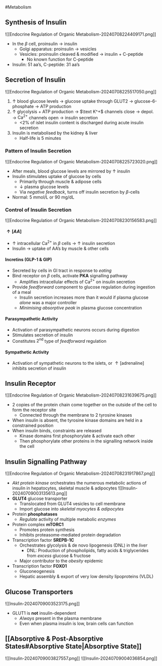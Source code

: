 #Metabolism 
## Synthesis of Insulin
![[Endocrine Regulation of Organic Metabolism-20240708224409171.png]]
- In the $\beta$ cell, proinsulin → insulin
	- Golgi apparatus: proinsulin → vesicles
	- Vesicles: proinsulin cleaved & modified → insulin + C-peptide
		- No known function for C-peptide
- Insulin: 51 aa’s, C-peptide: 31 aa’s
## Secretion of Insulin
![[Endocrine Regulation of Organic Metabolism-20240708225517050.png]]
1. $\uparrow$ blood glucose levels → glucose uptake through GLUT2 → glucose-6-phosphate → ATP production
2. $\uparrow$ glycolysis + ATP production → $\text K^+$ channels close → depol. → $\text{Ca}^{2+}$ channels open → insulin secretion
	- <2% of islet insulin content is discharged during acute insulin secretion
3. Insulin is metabolised by the kidney & liver
	- Half-life is 5 minutes
### Pattern of Insulin Secretion
![[Endocrine Regulation of Organic Metabolism-20240708225723020.png]]
- After meals, blood glucose levels are mirrored by $\uparrow$ insulin
- Insulin stimulates uptake of glucose by cells
	- Primarily through muscle & adipose cells
	- $\downarrow$ plasma glucose levels
	- Via *negative feedback*, turns off insulin secretion by $\beta$-cells
- Normal: 5 mmol/L or 90 mg/dL
### Control of Insulin Secretion
![[Endocrine Regulation of Organic Metabolism-20240708230156583.png]]
#### $\uparrow[AA]$
- $\uparrow$ intracellular $\text{Ca}^{2+}$ in $\beta$ cells → $\uparrow$ insulin secretion
- Insulin → uptake of AA’s by muscle & other cells
#### Incretins (GLP-1 & GIP)
- Secreted by cells in GI tract in response to *eating*
- Bind receptor on $\beta$ cells, activate **PKA** signalling pathway
	- Amplifies intracellular effects of $\text{Ca}^{2+}$ on insulin secretion
- Provide *feedforward* component to glucose regulation during ingestion of a meal
	- Insulin secretion increases more than it would if plasma glucose *alone* was a major controller
	- *Minimising absorptive peak* in plasma glucose concentration
#### Parasympathetic Activity
- Activation of parasympathetic neurons occurs during digestion
- Stimulates secretion of insulin
- Constitutes $2^\text{nd}$ type of *feedforward* regulation
#### Sympathetic Activity
- Activation of sympathetic neurons to the islets, or $\uparrow[\text{adrenaline]}$ inhibits secretion of insulin
## Insulin Receptor
![[Endocrine Regulation of Organic Metabolism-20240708231639675.png]]
- 2 copies of the protein chain come together on the outside of the cell to form the receptor site
	- Connected through the membrane to 2 tyrosine kinases
- When insulin is absent, the tyrosine kinase domains are held in a constrained position
- When insulin binds, constraints are released
	- Kinase domains first phosphorylate & activate each other
	- Then phosphorylate other proteins in the signalling network inside the cell
## Insulin Signalling Pathway
![[Endocrine Regulation of Organic Metabolism-20240708231917867.png]]
- *Akt protein kinase* orchestrates the numerous metabolic actions of insulin in hepatocytes, skeletal muscle & adipocytes
![[Insulin-20240709003135613.png]]
- **GLUT4** glucose transporter
	- Translocated from GLUT4 vesicles to cell membrane
	- Import glucose into *skeletal myocytes & adipocytes*
- Protein **phosphatases**
	- *Regulate* activity of multiple metabolic *enzymes*
- Protein complex **mTORC1**
	- Promotes protein synthesis
	- Inhibits proteasome-mediated protein degradation
- Transcription factor **SREPB-1C**
	- Orchestrates glycolysis & de novo lipogenesis (DNL) in the *liver*
		- DNL: Production of phospholipids, fatty acids & triglycerides from *excess* glucose & fructose
	- Major contributor to the *obesity* epidemic
- Transcription factor **FOXO1**
	- Gluconeogenesis
	- Hepatic assembly & export of very low density lipoproteins (VLDL)
## Glucose Transporters
![[Insulin-20240709003523175.png]]
- GLUT1 is **not** insulin-dependent
	- *Always* present in the plasma membrane
	- Even when plasma insulin is low, brain cells can function
## [[Absorptive & Post-Absorptive States#Absorptive State|Absorptive State]]
![[Insulin-20240709003827557.png]]
![[Insulin-20240709004036854.png]]

